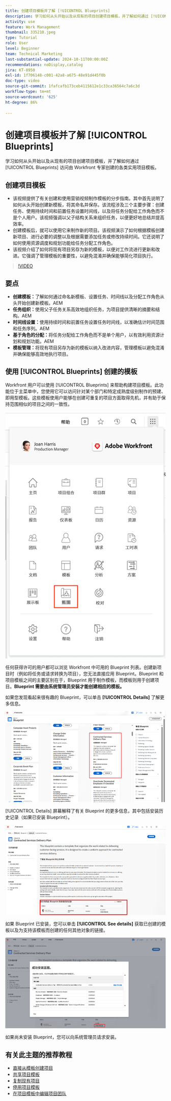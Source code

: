 ```yaml
---
title: 创建项目模板并了解 [!UICONTROL Blueprints]
description: 学习如何从头开始以及从现有的项目创建项目模板，并了解如何通过 [!UICONTROL Blueprints] 访问由 Workfront 专家创建的各类实用项目模板。
activity: use
feature: Work Management
thumbnail: 335210.jpeg
type: Tutorial
role: User
level: Beginner
team: Technical Marketing
last-substantial-update: 2024-10-11T00:00:00Z
recommendations: noDisplay,catalog
jira: KT-8950
exl-id: 1f706148-c001-42a8-a675-48e91d445f0b
doc-type: video
source-git-commit: 1fafcafb173ceb4115612e1c33ca36564c7a6c3d
workflow-type: tm+mt
source-wordcount: '625'
ht-degree: 86%

---
```


# 创建项目模板并了解 [!UICONTROL Blueprints]


学习如何从头开始以及从现有的项目创建项目模板，并了解如何通过 [!UICONTROL Blueprints] 访问由 Workfront 专家创建的各类实用项目模板。

## 创建项目模板

* 该视频提供了有关创建和使用营销视频制作模板的分步指南。其中首先说明了如何从头开始创建新模板，将其命名并保存。该流程涉及三个主要步骤：创建任务、使用持续时间和前置任务设置时间线，以及将任务分配给工作角色而不是个人用户。该视频强调以父子结构关系来组织任务，以便更好地总结并提高效率。
* 创建模板后，就可以使用它来制作新的项目。该视频演示了如何根据模板创建新项目、进行必要的调整以及根据需要添加任务或修改持续时间。它还说明了如何使用资源调度和规划功能给任务分配工作角色。
* 该视频介绍了如何将现有项目另存为新的模板，以便对工作流进行更新和改进。它强调了管理模板的重要性，以避免混淆并确保能够简化项目执行。

>[!VIDEO](https://video.tv.adobe.com/v/335210/?quality=12&learn=on)

## 要点

* **创建模板：**&#x200B;了解如何通过命名新模板、设置任务、时间线以及分配工作角色从头开始创建新模板。&#x200B;AEM
* **任务组织：**&#x200B;使用父子任务关系高效地组织任务，为项目提供清晰的摘要和结构。&#x200B;AEM
* **时间线设置：**&#x200B;使用持续时间和前置任务设置任务时间线，以准确估计时间范围和任务序列。&#x200B;AEM
* **基于角色的分配：**&#x200B;将任务分配给工作角色而不是单个用户，以有效利用资源计划和规划功能。&#x200B;AEM
* **模板管理：**&#x200B;将现有项目另存为新的模板以纳入改进内容，管理模板以避免混淆并确保能够高效地执行项目。&#x200B;


## 使用 [!UICONTROL Blueprints] 创建的模板

Workfront 用户可以使用 [!UICONTROL Blueprints] 来帮助构建项目模板。此功能位于主菜单中，您使用它可以访问针对某个部门和特定成熟度级别制作的预建、即用型模板。这些模板使用户能够在创建可重复的项目方面取得先机，并有助于保持范围相似的项目之间的一致性。

![主菜单中的 Blueprint](assets/pt-blueprints-01.png)

任何获得许可的用户都可以浏览 Workfront 中可用的 Blueprint 列表。创建新项目时（例如将任务或请求转换为项目），您无法直接应用 Blueprint。Blueprint 和项目模板之间的主要区别在于，Blueprint 用于制作模板，而模板则用于创建项目。**Blueprint 需要由系统管理员安装才能创建相应的模板。**

如果您发现看起来很有趣的 Blueprint，可以单击 **[!UICONTROL Details]** 了解更多信息。

![Blueprint 清单](assets/pt-blueprints-02.png)

[!UICONTROL Details] 屏幕解释了有关 Blueprint 的更多信息，其中包括安装历史记录（如果已安装 Blueprint）。

![关于使用 Blueprint 的详细信息](assets/pt-blueprints-03.png)

如果 Blueprint 已安装，您可以单击 **[!UICONTROL See details]** 获取已创建的模板以及为支持该模板而创建的任何其他对象的链接。

![关于安装 Blueprint 的详细信息](assets/pt-blueprints-04.png)

如果尚未安装 Blueprint，您可以向系统管理员请求安装。

## 有关此主题的推荐教程

* [直接从模板创建项目](/help/manage-work/create-and-manage-project-templates/create-a-project-directly-from-a-template.md)
* [共享项目模板](/help/manage-work/create-and-manage-project-templates/share-a-project-template.md)
* [复制现有项目](/help/manage-work/manage-projects/copy-an-existing-project.md)
* [停用项目模板](/help/manage-work/create-and-manage-project-templates/deactivate-a-project-template.md)
* [在项目模板中编辑项目团队](/help/manage-work/create-and-manage-project-templates/edit-the-project-team-in-a-project-template.md)
